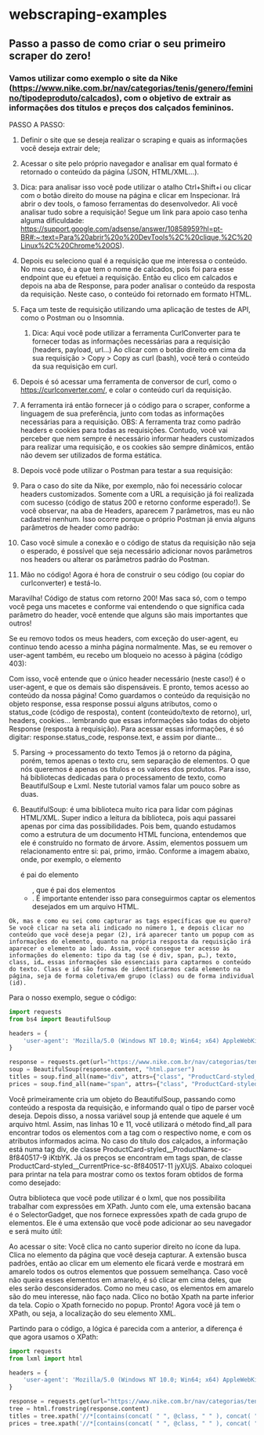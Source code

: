 # webscraping-examples
## Passo a passo de como criar o seu primeiro scraper do zero!
### Vamos utilizar como exemplo o site da Nike (https://www.nike.com.br/nav/categorias/tenis/genero/feminino/tipodeproduto/calcados), com o objetivo de extrair as informações dos títulos e preços dos calçados femininos.

PASSO A PASSO:
1. Definir o site que se deseja realizar o scraping e quais as informações você deseja extrair dele;
2. Acessar o site pelo próprio navegador e analisar em qual formato é retornado o conteúdo da página (JSON, HTML/XML…).
  1. Dica: para analisar isso você pode utilizar o atalho Ctrl+Shift+i ou clicar com o botão direito do mouse na página e clicar em Inspecionar. Irá abrir o dev tools, o famoso ferramentas do desenvolvedor. Ali você analisar tudo sobre a requisição! Segue um link para apoio caso tenha alguma dificuldade: https://support.google.com/adsense/answer/10858959?hl=pt-BR#:~:text=Para%20abrir%20o%20DevTools%2C%20clique,%2C%20Linux%2C%20Chrome%20OS).
  2. Depois eu seleciono qual é a requisição que me interessa o conteúdo. No meu caso, é a que tem o nome de calcados, pois foi para esse endpoint que eu efetuei a requisição. Então eu clico em calcados e depois na aba de Response, para poder analisar o conteúdo da resposta da requisição. Neste caso, o conteúdo foi retornado em formato HTML.

3. Faça um teste de requisição utilizando uma aplicação de testes de API, como o Postman ou o Insomnia.
   1. Dica: Aqui você pode utilizar a ferramenta CurlConverter para te fornecer todas as informações necessárias para a requisição (headers, payload, url…)
Ao clicar com o botão direito em cima da sua requisição > Copy > Copy as curl (bash), você terá o conteúdo da sua requisição em curl.

  2. Depois é só acessar uma ferramenta de conversor de curl, como o https://curlconverter.com/, e colar o conteúdo curl da requisição.

  3. A ferramenta irá então fornecer já o código para o scraper, conforme a linguagem de sua preferência, junto com todas as informações necessárias para a requisição. OBS: A ferramenta traz como padrão headers e cookies para todas as requisições. Contudo, você vai perceber que nem sempre é necessário informar headers customizados para realizar uma requisição, e os cookies são sempre dinâmicos, então não devem ser utilizados de forma estática.

  1. Depois você pode utilizar o Postman para testar a sua requisição:


  2. Para o caso do site da Nike, por exemplo, não foi necessário colocar headers customizados. Somente com a URL a requisição já foi realizada com sucesso (código de status 200 e retorno conforme esperado!). Se você observar, na aba de Headers, aparecem 7 parâmetros, mas eu não cadastrei nenhum. Isso ocorre porque o próprio Postman já envia alguns parâmetros de header como padrão:

 3. Caso você simule a conexão e o código de status da requisição não seja o esperado, é possível que seja necessário adicionar novos parâmetros nos headers ou alterar os parâmetros padrão do Postman.

4. Mão no código! Agora é hora de construir o seu código (ou copiar do curlconverter) e testá-lo.

Maravilha! Código de status com retorno 200! Mas saca só, com o tempo você pega uns macetes e conforme vai entendendo o que significa cada parâmetro do header, você entende que alguns são mais importantes que outros!

Se eu removo todos os meus headers, com exceção do user-agent, eu continuo tendo acesso a minha página normalmente. Mas, se eu remover o user-agent também, eu recebo um bloqueio no acesso à página (código 403):

Com isso, você entende que o único header necessário (neste caso!) é o user-agent, e que os demais são dispensáveis. E pronto, temos acesso ao conteúdo da nossa página! Como guardamos o conteúdo da requisição no objeto response, essa response possui alguns atributos, como o status_code (código de resposta), content (conteúdo/texto de retorno), url, headers, cookies… lembrando que essas informações são todas do objeto Response (resposta à requisição).
Para acessar essas informações, é só digitar: response.status_code, response.text, e assim por diante…

5. Parsing -> processamento do texto
Temos já o retorno da página, porém, temos apenas o texto cru, sem separação de elementos. O que nós queremos é apenas os títulos e os valores dos produtos. Para isso, há bibliotecas dedicadas para o processamento de texto, como BeautifulSoup e Lxml. Neste tutorial vamos falar um pouco sobre as duas.

  1. BeautifulSoup: é uma biblioteca muito rica para lidar com páginas HTML/XML. Super indico a leitura da biblioteca, pois aqui passarei apenas por cima das possibilidades.
Pois bem, quando estudamos como a estrutura de um documento HTML funciona, entendemos que ele é construído no formato de árvore. Assim, elementos possuem um relacionamento entre si: pai, primo, irmão. Conforme a imagem abaixo, onde, por exemplo, o elemento <div> é pai do elemento <ul>, que é pai dos elementos <li>. É importante entender isso para conseguirmos captar os elementos desejados em um arquivo HTML.


	Ok, mas e como eu sei como capturar as tags específicas que eu quero? Se você clicar na seta ali indicado no número 1, e depois clicar no conteúdo que você deseja pegar (2), irá aparecer tanto um popup com as informações do elemento, quanto na própria resposta da requisição irá aparecer o elemento ao lado. Assim, você consegue ter acesso às informações do elemento: tipo da tag (se é div, span, p…), texto, class, id… essas informações são essenciais para captarmos o conteúdo do texto. Class e id são formas de identificarmos cada elemento na página, seja de forma coletiva/em grupo (class) ou de forma individual (id). 


Para o nosso exemplo, segue o código:
```python
import requests
from bs4 import BeautifulSoup

headers = {
    'user-agent': 'Mozilla/5.0 (Windows NT 10.0; Win64; x64) AppleWebKit/537.36 (KHTML, like Gecko) Chrome/123.0.0.0 Safari/537.36',
}

response = requests.get(url="https://www.nike.com.br/nav/categorias/tenis/genero/feminino/tipodeproduto/calcados", headers=headers)
soup = BeautifulSoup(response.content, "html.parser")
titles = soup.find_all(name="div", attrs={"class", "ProductCard-styled__ProductName-sc-8f840517-9 iKtbYK"})
prices = soup.find_all(name="span", attrs={"class", "ProductCard-styled__CurrentPrice-sc-8f840517-11 jyXUjS"})
```
Você primeiramente cria um objeto do BeautifulSoup, passando como conteúdo a resposta da requisição, e informando qual o tipo de parser você deseja. Depois disso, a nossa variável soup já entende que aquele é um arquivo html. Assim, nas linhas 10 e 11, você utilizará o método find_all para encontrar todos os elementos com a tag com o respectivo nome, e com os atributos informados acima. No caso do título dos calçados, a informação está numa tag div, de classe ProductCard-styled__ProductName-sc-8f840517-9 iKtbYK. Já os preços se encontram em tags span, de classe ProductCard-styled__CurrentPrice-sc-8f840517-11 jyXUjS. Abaixo coloquei para printar na tela para mostrar como os textos foram obtidos de forma como desejado:


Outra biblioteca que você pode utilizar é o lxml, que nos possibilita trabalhar com expressões em XPath. Junto com ele, uma extensão bacana é o SelectorGadget, que nos fornece expressões xpath de cada grupo de elementos. Ele é uma extensão que você pode adicionar ao seu navegador e será muito útil:


Ao acessar o site:
Você clica no canto superior direito no ícone da lupa.
Clica no elemento da página que você deseja capturar. A extensão busca padrões, então ao clicar em um elemento ele ficará verde e mostrará em amarelo todos os outros elementos que possuem semelhança. Caso você não queira esses elementos em amarelo, é só clicar em cima deles, que eles serão desconsiderados. Como no meu caso, os elementos em amarelo são do meu interesse, não faço nada.
Clico no botão Xpath na parte inferior da tela.
Copio o Xpath fornecido no popup. Pronto! Agora você já tem o XPath, ou seja, a localização do seu elemento XML.

Partindo para o código, a lógica é parecida com a anterior, a diferença é que agora usamos o XPath:
```python
import requests
from lxml import html

headers = {
    'user-agent': 'Mozilla/5.0 (Windows NT 10.0; Win64; x64) AppleWebKit/537.36 (KHTML, like Gecko) Chrome/123.0.0.0 Safari/537.36',
}

response = requests.get(url="https://www.nike.com.br/nav/categorias/tenis/genero/feminino/tipodeproduto/calcados", headers=headers)
tree = html.fromstring(response.content)
titles = tree.xpath('//*[contains(concat( " ", @class, " " ), concat( " ", "iKtbYK", " " ))]')
prices = tree.xpath('//*[contains(concat( " ", @class, " " ), concat( " ", "jyXUjS", " " ))]')
```
